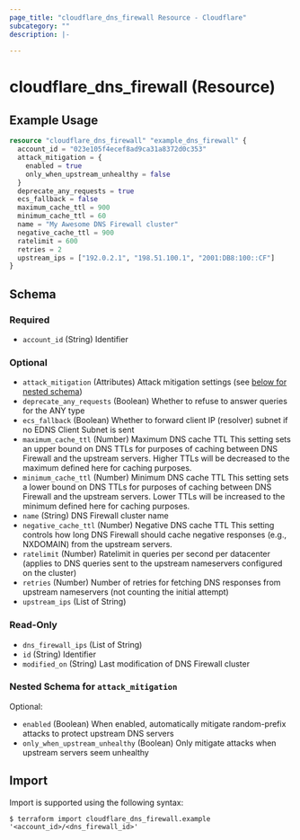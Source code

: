 ```yaml
---
page_title: "cloudflare_dns_firewall Resource - Cloudflare"
subcategory: ""
description: |-
  
---
```


# cloudflare_dns_firewall (Resource)



## Example Usage

```terraform
resource "cloudflare_dns_firewall" "example_dns_firewall" {
  account_id = "023e105f4ecef8ad9ca31a8372d0c353"
  attack_mitigation = {
    enabled = true
    only_when_upstream_unhealthy = false
  }
  deprecate_any_requests = true
  ecs_fallback = false
  maximum_cache_ttl = 900
  minimum_cache_ttl = 60
  name = "My Awesome DNS Firewall cluster"
  negative_cache_ttl = 900
  ratelimit = 600
  retries = 2
  upstream_ips = ["192.0.2.1", "198.51.100.1", "2001:DB8:100::CF"]
}
```

<!-- schema generated by tfplugindocs -->
## Schema

### Required

- `account_id` (String) Identifier

### Optional

- `attack_mitigation` (Attributes) Attack mitigation settings (see [below for nested schema](#nestedatt--attack_mitigation))
- `deprecate_any_requests` (Boolean) Whether to refuse to answer queries for the ANY type
- `ecs_fallback` (Boolean) Whether to forward client IP (resolver) subnet if no EDNS Client Subnet is sent
- `maximum_cache_ttl` (Number) Maximum DNS cache TTL This setting sets an upper bound on DNS TTLs for purposes of caching between DNS Firewall and the upstream servers. Higher TTLs will be decreased to the maximum defined here for caching purposes.
- `minimum_cache_ttl` (Number) Minimum DNS cache TTL This setting sets a lower bound on DNS TTLs for purposes of caching between DNS Firewall and the upstream servers. Lower TTLs will be increased to the minimum defined here for caching purposes.
- `name` (String) DNS Firewall cluster name
- `negative_cache_ttl` (Number) Negative DNS cache TTL This setting controls how long DNS Firewall should cache negative responses (e.g., NXDOMAIN) from the upstream servers.
- `ratelimit` (Number) Ratelimit in queries per second per datacenter (applies to DNS queries sent to the upstream nameservers configured on the cluster)
- `retries` (Number) Number of retries for fetching DNS responses from upstream nameservers (not counting the initial attempt)
- `upstream_ips` (List of String)

### Read-Only

- `dns_firewall_ips` (List of String)
- `id` (String) Identifier
- `modified_on` (String) Last modification of DNS Firewall cluster

<a id="nestedatt--attack_mitigation"></a>
### Nested Schema for `attack_mitigation`

Optional:

- `enabled` (Boolean) When enabled, automatically mitigate random-prefix attacks to protect upstream DNS servers
- `only_when_upstream_unhealthy` (Boolean) Only mitigate attacks when upstream servers seem unhealthy

## Import

Import is supported using the following syntax:

```shell
$ terraform import cloudflare_dns_firewall.example '<account_id>/<dns_firewall_id>'
```
